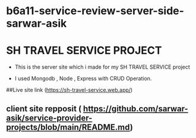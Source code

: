 ﻿# b6a11-service-review-server-side-sarwar-asik
 
 # SH TRAVEL SERVICE PROJECT 
 
  * This is the server site which i made for my SH TRAVEL SERVICE project
  
  * I used Mongodb , Node , Express with CRUD Operation.
  
  ##Live  site link (https://sh-travel-service.web.app/)
  
  ## client site repposit ( https://github.com/sarwar-asik/service-provider-projects/blob/main/README.md)
